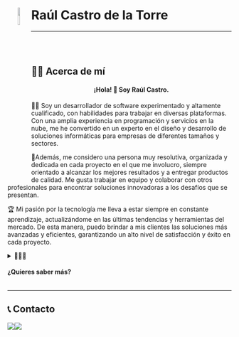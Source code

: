##
   <h1 align="center">
    <img width="10%" src="https://user-images.githubusercontent.com/49042638/236436527-75d761d2-af9f-4766-9243-52b9bfe717b3.png" align="left">
   </h1>

   # Raúl Castro de la Torre



***
<br>
<br>

## 🧑‍💼 Acerca de mí


   <p align="left">
    <h4 style="text-align:center" >
      ¡Hola! 👋 Soy Raúl Castro.
    </h4>
   </p>
<p>
👨‍💻 Soy un desarrollador de software experimentado y altamente cualificado, con habilidades para trabajar en diversas plataformas. 
   Con una amplia experiencia en programación y servicios en la nube, me he convertido en un experto en el diseño y desarrollo de soluciones informáticas para empresas de diferentes tamaños    y sectores.
</p>
<p>
🚀Además, me considero una persona muy resolutiva, organizada y dedicada en cada proyecto en el que me involucro, siempre orientado a alcanzar los mejores resultados y a entregar productos de calidad. Me gusta trabajar en equipo y colaborar con otros profesionales para encontrar soluciones innovadoras a los desafíos que se presentan.
</p>
<p>
🏆 Mi pasión por la tecnología me lleva a estar siempre en constante aprendizaje, actualizándome en las últimas tendencias y herramientas del mercado. De esta manera, puedo brindar a mis clientes las soluciones más avanzadas y eficientes, garantizando un alto nivel de satisfacción y éxito en cada proyecto.
</p>

<details>
   <summary>💼👨‍💻 <h4><b>¿Quieres saber más?</b></h4></summary>
   
   ## 🎓 Educación y formación

   - 📚 Master Desarrollo Web FullStack + Multicloud + Multiplataforma (814h), Tajamar (octubre 2020 - junio 2021)
   - 🎓 Grado Superior - Técnico en Desarrollo de Aplicaciones Multiplataforma, IES Palomeras Vallecas, Madrid (España) (2017 - 2019)
   - 🎓 Bachillerato Ciencias

   ## 💻 Competencias digitales

   - Programación en ASP .Net, Entity Framewrok (MVC), .Net Framework: Nivel Profesional
   - Desarrollo Web con Angular, React, JS y JQuery: Nivel Avanzado
   - Dominio de Servicios Cloud (Microsoft Azure y Amazon Web Services): Nivel Profesional (Certificados nivel associate)
   - Programación en Java + SpringBoot: Nivel avanzado
   - Gestión de bases de datos SQL y NoSQL: Nivel avanzado

   <br>

   ## 🚀 Proyectos

   <a href="https://vigilanciayproteccion.website/"><img width="100%" src="https://user-images.githubusercontent.com/49042638/235359695-eed574d3-c07d-4052-b9ca-b4a4c393c762.png"/></a>
   <br>
   🌐 <b>Fundador de Portal de Seguridad - Vigilancia y Protección</b>: Noticias, cursos y empleo a nivel nacional del mundo de la seguridad

   <br>

   <h1><b> 💼 Experiencia </b></h1>

   <img width="70" align="left" src="https://user-images.githubusercontent.com/49042638/235363297-794a1312-65b0-4c08-b617-4aeee1ece767.png">
   <h2 align="bottom" ><b> ALTEN Spain, Madrid (España)</b></h2>

   ***

   <img width="50px" height="80px" align="left" src="https://user-images.githubusercontent.com/49042638/235353778-5a582423-10b9-4fc1-a629-87807bc89092.svg">
   <h3><b> Cliente Fraternidad-Muprespa </b></h3>

   ##### Mutua Colaboradora con la Seguridad Social nº 275.

   ##
   <h4>💻🛠️📈   Programador B en Oficina de Certificación (Noviembre 2022 - Actualidad)</h4>

   🔍 Realicé la gestión y seguimiento tanto de incidencias como de actualizaciones de versiones (CI/CD) en proyectos .NET MVC y Visual Basic, además de tramitar altas, bajas y permisos de usuarios en JIRA, GitLab, Confluence y otras herramientas.

   📝📅 Diseñé y elaboré planes de pruebas para aplicaciones tanto automatizadas como manuales usando herramientas como Selenium y TestLinkProgramador en Oficina de Certificación. Cliente Fraternidad Muprespa Realicé la gestión y seguimiento tanto de incidencias como de actualizaciones de versiones (CI/CD) en proyectos .NET MVC y Visual Basic, además de tramitar altas, bajas y permisos de usuarios en JIRA, GitLab, Confluence y otras herramientas. Diseñé y elaboré planes de pruebas para aplicaciones tanto automatizadas como manuales usando herramientas como Selenium y TestLink

   <b> 🧩 Aptitudes:</b> Pruebas automatizadas de software · Selenium · Certificación · Confluence · GitLab · TestLink · JIRA · Pruebas manuales · Gestión de usuarios · Gestión de proyectos
   <br>

   ##

   <h4>💻📝 Programador (Aprediz) en Oficina de Certificación (Noviembre 2021 - Noviembre 2022)</h4>



   🎓 Aprendiz - Desarrollador en Oficina de Certificación.<br>
   📈 Control de incidencias, usuarios e Integración contínua de proyectos VB y .NET <br>

   <br>
   <br>

   <img width="70" align="left" src="https://user-images.githubusercontent.com/49042638/235353328-bacd7081-77c0-475d-9997-224b381d0e53.jpg"> 
   <h2><b> GFI, Madrid (España)</b></h2>

   ***

   <h4>Prácticas - (Marzo - Junio 2019)</h4>

   🎓 Curso SpringBoot – Java Udermy<br>
   🎓 Instalación y gestión de certificados SSL en proyecto de intranet Lyreco Iberia<br>
   🎓 Realicé mantenimiento de proyecto en Struts2<br>



   <br>
   <br>

   ## 📜 Certificados

   <h1 align="center">
    <img width="10%" src="https://user-images.githubusercontent.com/49042638/235349295-5f8eb49a-82c1-4fd1-ad3b-d6de0c6e99ab.png" align="left">
   </h1>

   ### AWS-DVA-C01
   <p align="left">
    <a style="text-align:center" href="https://github.com/karba98/Tajamar-FSC/blob/main/CERTIFICATION/AWS-Developer-Associate/AWS%20Certified%20Developer%20-%20Associate%20(Retired).pdf" >
      DVA-C01 : Ver Score report
    </a>
   </p>


   <details>
    <summary>Ver Certificado</summary>  
    <br>
    <div style="display:flex;">
      <img width="39%" height="30%"align="top" src="https://user-images.githubusercontent.com/49042638/235348684-95da3ae6-c891-45e2-8667-ef83c39029f6.png">
      <img width="60%" src="https://user-images.githubusercontent.com/49042638/235352637-b432bd4d-dc79-46e7-a34d-5ed8712af392.png">
    </div>
   </details>

   ##
   <h1 align="center">
    <img width="10%" src="https://user-images.githubusercontent.com/49042638/235349287-90664244-2926-4287-85f7-3f5674179579.png" align="left">
   </h1>

   ### AZURE AZ-204
   <p align="left">
    <a style="text-align:center" href="https://github.com/karba98/Tajamar-FSC/blob/main/CERTIFICATION/AZ204/scorereport.pdf" >
      AZ-204 : Ver Score report
    </a>
   </p>

   <details>
    <summary>Ver Certificado</summary>  
    <br>
    <div style="display:flex;">
      <img width="50%" align="top" src="https://user-images.githubusercontent.com/49042638/235348854-b99a44c2-7d9b-46e7-a2bd-f883be836391.png">
      <img width="49%" src="https://user-images.githubusercontent.com/49042638/235349973-6830dc2a-a080-4e25-a5de-b2b6f9649b3a.png">
    </div>
   </details>
</details>

***

## 📞 Contacto

<div style="display:flex;">
 <a href="https://www.linkedin.com/in/ra%C3%BAl-castro-de-la-torre-861508103/"><img src="https://img.shields.io/badge/LinkedIn-0077B5?style=for-the-badge&logo=linkedin&logoColor=white"/>     </a>
 <a href="mailto:raul.castrodlt@outlook.es"><img src="https://img.shields.io/badge/Outlook-0078D4?style=for-the-badge&logo=microsoft-outlook&logoColor=white"/></a>
</div>

   



